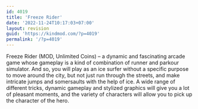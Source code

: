 ```yaml
---
id: 4019
title: 'Freeze Rider'
date: '2022-11-24T10:17:03+07:00'
layout: revision
guid: 'https://kindmod.com/?p=4019'
permalink: '/?p=4019'
---
```


Freeze Rider (MOD, Unlimited Coins) – a dynamic and fascinating arcade game whose gameplay is a kind of combination of runner and parkour simulator. And so, you will play as an ice surfer without a specific purpose to move around the city, but not just run through the streets, and make intricate jumps and somersaults with the help of ice. A wide range of different tricks, dynamic gameplay and stylized graphics will give you a lot of pleasant moments, and the variety of characters will allow you to pick up the character of the hero.